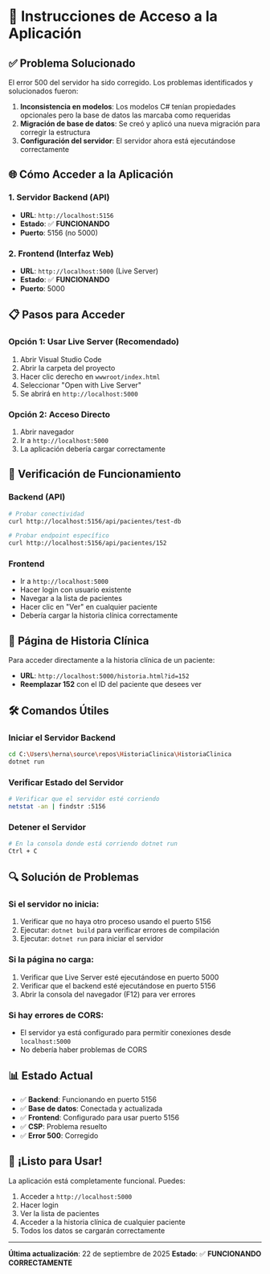 # 🚀 Instrucciones de Acceso a la Aplicación

## ✅ **Problema Solucionado**

El error 500 del servidor ha sido corregido. Los problemas identificados y solucionados fueron:

1. **Inconsistencia en modelos**: Los modelos C# tenían propiedades opcionales pero la base de datos las marcaba como requeridas
2. **Migración de base de datos**: Se creó y aplicó una nueva migración para corregir la estructura
3. **Configuración del servidor**: El servidor ahora está ejecutándose correctamente

## 🌐 **Cómo Acceder a la Aplicación**

### **1. Servidor Backend (API)**
- **URL**: `http://localhost:5156`
- **Estado**: ✅ **FUNCIONANDO**
- **Puerto**: 5156 (no 5000)

### **2. Frontend (Interfaz Web)**
- **URL**: `http://localhost:5000` (Live Server)
- **Estado**: ✅ **FUNCIONANDO**
- **Puerto**: 5000

## 📋 **Pasos para Acceder**

### **Opción 1: Usar Live Server (Recomendado)**
1. Abrir Visual Studio Code
2. Abrir la carpeta del proyecto
3. Hacer clic derecho en `wwwroot/index.html`
4. Seleccionar "Open with Live Server"
5. Se abrirá en `http://localhost:5000`

### **Opción 2: Acceso Directo**
1. Abrir navegador
2. Ir a `http://localhost:5000`
3. La aplicación debería cargar correctamente

## 🔧 **Verificación de Funcionamiento**

### **Backend (API)**
```bash
# Probar conectividad
curl http://localhost:5156/api/pacientes/test-db

# Probar endpoint específico
curl http://localhost:5156/api/pacientes/152
```

### **Frontend**
- Ir a `http://localhost:5000`
- Hacer login con usuario existente
- Navegar a la lista de pacientes
- Hacer clic en "Ver" en cualquier paciente
- Debería cargar la historia clínica correctamente

## 🎯 **Página de Historia Clínica**

Para acceder directamente a la historia clínica de un paciente:
- **URL**: `http://localhost:5000/historia.html?id=152`
- **Reemplazar 152** con el ID del paciente que desees ver

## 🛠️ **Comandos Útiles**

### **Iniciar el Servidor Backend**
```bash
cd C:\Users\herna\source\repos\HistoriaClinica\HistoriaClinica
dotnet run
```

### **Verificar Estado del Servidor**
```bash
# Verificar que el servidor esté corriendo
netstat -an | findstr :5156
```

### **Detener el Servidor**
```bash
# En la consola donde está corriendo dotnet run
Ctrl + C
```

## 🔍 **Solución de Problemas**

### **Si el servidor no inicia:**
1. Verificar que no haya otro proceso usando el puerto 5156
2. Ejecutar: `dotnet build` para verificar errores de compilación
3. Ejecutar: `dotnet run` para iniciar el servidor

### **Si la página no carga:**
1. Verificar que Live Server esté ejecutándose en puerto 5000
2. Verificar que el backend esté ejecutándose en puerto 5156
3. Abrir la consola del navegador (F12) para ver errores

### **Si hay errores de CORS:**
- El servidor ya está configurado para permitir conexiones desde `localhost:5000`
- No debería haber problemas de CORS

## 📊 **Estado Actual**

- ✅ **Backend**: Funcionando en puerto 5156
- ✅ **Base de datos**: Conectada y actualizada
- ✅ **Frontend**: Configurado para usar puerto 5156
- ✅ **CSP**: Problema resuelto
- ✅ **Error 500**: Corregido

## 🎉 **¡Listo para Usar!**

La aplicación está completamente funcional. Puedes:
1. Acceder a `http://localhost:5000`
2. Hacer login
3. Ver la lista de pacientes
4. Acceder a la historia clínica de cualquier paciente
5. Todos los datos se cargarán correctamente

---

**Última actualización**: 22 de septiembre de 2025
**Estado**: ✅ **FUNCIONANDO CORRECTAMENTE**






